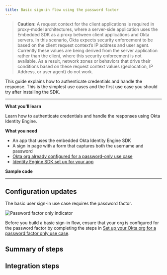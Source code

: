 ```yaml
---
title: Basic sign-in flow using the password factor
---
```


<ApiLifecycle access="ie" />

> **Caution:** A request context for the client applications is required in proxy-model architectures, where a server-side application uses the Embedded SDK as a proxy between client applications and Okta servers. In this scenario, Okta expects security enforcement to be based on the client request context’s IP address and user agent. Currently these values are being derived from the server application rather than the client, where this security enforcement is not available. As a result, network zones or behaviors that drive their conditions based on these request context values (geolocation, IP Address, or user agent) do not work.

This guide explains how to authenticate credentials and handle the response. This is the simplest use cases and the first use case you should try after installing the SDK.

<StackSnippet snippet="pwdoptionalusecase" inline />

---

**What you'll learn**

Learn how to authenticate credentials and handle the responses using Okta Identity Engine.

**What you need**

* An app that uses the embedded Okta Identity Engine SDK
* A sign in page with a form that captures both the username and password
* [Okta org already configured for a password-only use case](/docs/guides/oie-embedded-common-org-setup/-/main/#set-up-your-okta-org-for-a-password-factor-only-use-case)
* [Identity Engine SDK set up for your app](/docs/guides/oie-embedded-common-download-setup-app/)

**Sample code**

<StackSnippet snippet="samplecode" />

---

## Configuration updates

The basic user sign-in use case requires the password factor.

<div class="half">

![Password factor only indicator](/img/oie-embedded-sdk/factor-password-only.png)

</div>

Before you build a basic sign-in flow, ensure that your org is configured for the password factor by completing the steps in [Set up your Okta org for a password factor only use case](/docs/guides/oie-embedded-common-org-setup/-/main/#set-up-your-okta-org-for-a-password-factor-only-use-case).

## Summary of steps

<StackSnippet snippet="summaryofsteps" />

## Integration steps

<StackSnippet snippet="integrationsteps" />

